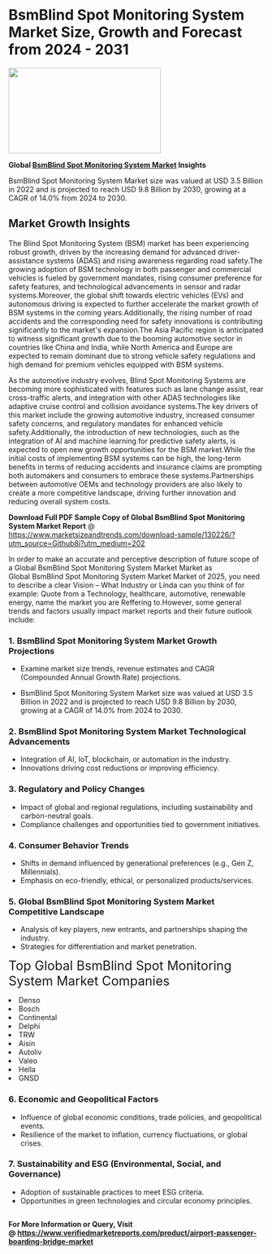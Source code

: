 <H1>BsmBlind Spot Monitoring System Market Size, Growth and Forecast from 2024 - 2031</H1><img class="aligncenter size-medium wp-image-584254" src="https://thirdeyenews.in/wp-content/uploads/2024/09/Global-Market-Research-300x168.jpeg" alt="" width="300" height="168" /><p><strong>Global&nbsp;<a href="https://www.marketsizeandtrends.com/download-sample/130226/?utm_source=Github8j?utm_medium=202">BsmBlind Spot Monitoring System Market</a> Insights</strong></p><p>BsmBlind Spot Monitoring System Market size was valued at USD 3.5 Billion in 2022 and is projected to reach USD 9.8 Billion by 2030, growing at a CAGR of 14.0% from 2024 to 2030.</p><p><h2>Market Growth Insights</h2> <p>The Blind Spot Monitoring System (BSM) market has been experiencing robust growth, driven by the increasing demand for advanced driver-assistance systems (ADAS) and rising awareness regarding road safety.The growing adoption of BSM technology in both passenger and commercial vehicles is fueled by government mandates, rising consumer preference for safety features, and technological advancements in sensor and radar systems.Moreover, the global shift towards electric vehicles (EVs) and autonomous driving is expected to further accelerate the market growth of BSM systems in the coming years.Additionally, the rising number of road accidents and the corresponding need for safety innovations is contributing significantly to the market's expansion.The Asia Pacific region is anticipated to witness significant growth due to the booming automotive sector in countries like China and India, while North America and Europe are expected to remain dominant due to strong vehicle safety regulations and high demand for premium vehicles equipped with BSM systems.</p> <p>As the automotive industry evolves, Blind Spot Monitoring Systems are becoming more sophisticated with features such as lane change assist, rear cross-traffic alerts, and integration with other ADAS technologies like adaptive cruise control and collision avoidance systems.The key drivers of this market include the growing automotive industry, increased consumer safety concerns, and regulatory mandates for enhanced vehicle safety.Additionally, the introduction of new technologies, such as the integration of AI and machine learning for predictive safety alerts, is expected to open new growth opportunities for the BSM market.While the initial costs of implementing BSM systems can be high, the long-term benefits in terms of reducing accidents and insurance claims are prompting both automakers and consumers to embrace these systems.Partnerships between automotive OEMs and technology providers are also likely to create a more competitive landscape, driving further innovation and reducing overall system costs.</p> <p><span class=""><strong>Download Full PDF Sample Copy of Global BsmBlind Spot Monitoring System Market Report</strong> @ <a href="https://www.marketsizeandtrends.com/download-sample/130226/?utm_source=Github8j?utm_medium=202" target="_blank">https://www.marketsizeandtrends.com/download-sample/130226/?utm_source=Github8j?utm_medium=202</a></span></p><p>In order to make an accurate and perceptive description of future scope of a Global&nbsp;BsmBlind Spot Monitoring System Market Market as Global&nbsp;BsmBlind Spot Monitoring System Market Market of 2025, you need to describe a clear Vision &ndash; What Industry or Linda can you think of for example: Quote from a Technology, healthcare, automotive, renewable energy, name the market you are Reffering to.However, some general trends and factors usually impact market reports and their future outlook include:</p><h3>1.&nbsp;<strong>BsmBlind Spot Monitoring System Market Growth Projections</strong></h3><ul><li>Examine market size trends, revenue estimates and CAGR (Compounded Annual Growth Rate) projections.</li><li><p>BsmBlind Spot Monitoring System Market size was valued at USD 3.5 Billion in 2022 and is projected to reach USD 9.8 Billion by 2030, growing at a CAGR of 14.0% from 2024 to 2030.</p></li></ul><h3>2.&nbsp;<strong>BsmBlind Spot Monitoring System Market Technological Advancements</strong></h3><ul><li>Integration of AI, IoT, blockchain, or automation in the industry.</li><li>Innovations driving cost reductions or improving efficiency.</li></ul><h3>3.&nbsp;<strong>Regulatory and Policy Changes</strong></h3><ul><li>Impact of global and regional regulations, including sustainability and carbon-neutral goals.</li><li>Compliance challenges and opportunities tied to government initiatives.</li></ul><h3>4.&nbsp;<strong>Consumer Behavior Trends</strong></h3><ul><li>Shifts in demand influenced by generational preferences (e.g., Gen Z, Millennials).</li><li>Emphasis on eco-friendly, ethical, or personalized products/services.</li></ul><h3>5.&nbsp;<strong>Global BsmBlind Spot Monitoring System Market Competitive Landscape</strong></h3><ul><li>Analysis of key players, new entrants, and partnerships shaping the industry.</li><li>Strategies for differentiation and market penetration.</li></ul><p data-pm-slice="1 1 []"><span style="color: inherit; font-family: inherit; font-size: 25px;">Top Global BsmBlind Spot Monitoring System Market Companies</span></p><div class="" data-test-id=""><p><li>Denso</li><li> Bosch</li><li> Continental</li><li> Delphi</li><li> TRW</li><li> Aisin</li><li> Autoliv</li><li> Valeo</li><li> Hella</li><li> GNSD</li></p></div><h3>6.&nbsp;<strong>Economic and Geopolitical Factors</strong></h3><ul><li>Influence of global economic conditions, trade policies, and geopolitical events.</li><li>Resilience of the market to inflation, currency fluctuations, or global crises.</li></ul><h3>7.&nbsp;<strong>Sustainability and ESG (Environmental, Social, and Governance)</strong></h3><ul><li>Adoption of sustainable practices to meet ESG criteria.</li><li>Opportunities in green technologies and circular economy principles.</li></ul><h2><strong style="font-size: 14px;">For More Information or Query, Visit @&nbsp;</strong><a style="background-color: #ffffff; font-size: 14px;" href="https://www.marketsizeandtrends.com/report/bsmblind-spot-monitoring-system-market/" target="_blank">https://www.verifiedmarketreports.com/product/airport-passenger-boarding-bridge-market</a></h2>